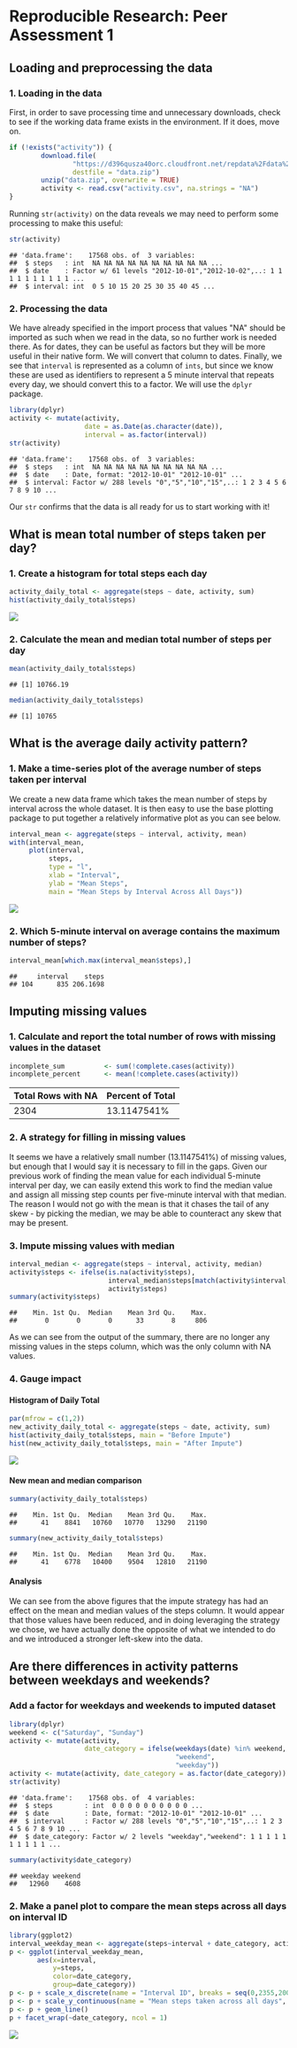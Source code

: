 # Reproducible Research: Peer Assessment 1

## Loading and preprocessing the data
### 1. Loading in the data
  
First, in order to save processing time and unnecessary downloads, check to see
if the working data frame exists in the environment. If it does, move on.  
 

```r
if (!exists("activity")) {
        download.file(
                "https://d396qusza40orc.cloudfront.net/repdata%2Fdata%2Factivity.zip",
                destfile = "data.zip")
        unzip("data.zip", overwrite = TRUE)
        activity <- read.csv("activity.csv", na.strings = "NA")
}
```

Running `str(activity)` on the data reveals we may need to perform some
processing to make this useful:


```r
str(activity)
```

```
## 'data.frame':	17568 obs. of  3 variables:
##  $ steps   : int  NA NA NA NA NA NA NA NA NA NA ...
##  $ date    : Factor w/ 61 levels "2012-10-01","2012-10-02",..: 1 1 1 1 1 1 1 1 1 1 ...
##  $ interval: int  0 5 10 15 20 25 30 35 40 45 ...
```


### 2. Processing the data
We have already specified in the import process that values "NA" should be
imported as such when we read in the data, so no further work is needed there. 
As for dates, they can be useful as factors but they will be more useful in 
their native form. We will convert that column to dates. Finally, we see that
`interval` is represented as a column of `ints`, but since we know these are
used as identifiers to represent a 5 minute interval that repeats every day, we
should convert this to a factor. We will use the `dplyr` package.


```r
library(dplyr)
activity <- mutate(activity, 
                   date = as.Date(as.character(date)), 
                   interval = as.factor(interval))
str(activity)
```

```
## 'data.frame':	17568 obs. of  3 variables:
##  $ steps   : int  NA NA NA NA NA NA NA NA NA NA ...
##  $ date    : Date, format: "2012-10-01" "2012-10-01" ...
##  $ interval: Factor w/ 288 levels "0","5","10","15",..: 1 2 3 4 5 6 7 8 9 10 ...
```

Our `str` confirms that the data is all ready for us to start working with it!

## What is mean total number of steps taken per day?
### 1. Create a histogram for total steps each day


```r
activity_daily_total <- aggregate(steps ~ date, activity, sum)
hist(activity_daily_total$steps)
```

![](figure/unnamed-chunk-4-1.png)<!-- -->

### 2. Calculate the mean and median total number of steps per day

```r
mean(activity_daily_total$steps)
```

```
## [1] 10766.19
```

```r
median(activity_daily_total$steps)
```

```
## [1] 10765
```


## What is the average daily activity pattern?
### 1. Make a time-series plot of the average number of steps taken per interval  
  
We create a new data frame which takes the mean number of steps by interval 
across the whole dataset. It is then easy to use the base plotting package to 
put together a relatively informative plot as you can see below.  


```r
interval_mean <- aggregate(steps ~ interval, activity, mean)
with(interval_mean, 
     plot(interval, 
          steps, 
          type = "l", 
          xlab = "Interval", 
          ylab = "Mean Steps", 
          main = "Mean Steps by Interval Across All Days"))
```

![](figure/unnamed-chunk-6-1.png)<!-- -->

### 2. Which 5-minute interval on average contains the maximum number of steps?


```r
interval_mean[which.max(interval_mean$steps),]
```

```
##     interval    steps
## 104      835 206.1698
```

## Imputing missing values
### 1. Calculate and report the total number of rows with missing values in the dataset

```r
incomplete_sum          <- sum(!complete.cases(activity))
incomplete_percent      <- mean(!complete.cases(activity))
```
Total Rows with NA | Percent of Total 
-------------------|-----------------
2304 | 13.1147541%

### 2. A strategy for filling in missing values
It seems we have a relatively small number (13.1147541%) of missing 
values, but enough that I would say it is necessary to fill in the gaps. Given 
our previous work of finding the mean value for each individual 5-minute interval
per day, we can easily extend this work to find the median value and assign all
missing step counts per five-minute interval with that median. The reason I would
not go with the mean is that it chases the tail of any skew - by picking the 
median, we may be able to counteract any skew that may be present.

### 3. Impute missing values with median

```r
interval_median <- aggregate(steps ~ interval, activity, median)
activity$steps <- ifelse(is.na(activity$steps),
                         interval_median$steps[match(activity$interval, interval_median$interval)],
                         activity$steps)
summary(activity$steps)
```

```
##    Min. 1st Qu.  Median    Mean 3rd Qu.    Max. 
##       0       0       0      33       8     806
```
As we can see from the output of the summary, there are no longer any missing
values in the steps column, which was the only column with NA values. 

### 4. Gauge impact
#### Histogram of Daily Total

```r
par(mfrow = c(1,2))
new_activity_daily_total <- aggregate(steps ~ date, activity, sum)
hist(activity_daily_total$steps, main = "Before Impute")
hist(new_activity_daily_total$steps, main = "After Impute")
```

![](figure/unnamed-chunk-10-1.png)<!-- -->

#### New mean and median comparison

```r
summary(activity_daily_total$steps)
```

```
##    Min. 1st Qu.  Median    Mean 3rd Qu.    Max. 
##      41    8841   10760   10770   13290   21190
```

```r
summary(new_activity_daily_total$steps)
```

```
##    Min. 1st Qu.  Median    Mean 3rd Qu.    Max. 
##      41    6778   10400    9504   12810   21190
```

#### Analysis
We can see from the above figures that the impute strategy has had an effect on
the mean and median values of the steps column. It would appear that those values
have been reduced, and in doing leveraging the strategy we chose, we have
actually done the opposite of what we intended to do and we introduced a stronger
left-skew into the data. 

## Are there differences in activity patterns between weekdays and weekends?
### Add a factor for weekdays and weekends to imputed dataset

```r
library(dplyr)
weekend <- c("Saturday", "Sunday")
activity <- mutate(activity, 
                   date_category = ifelse(weekdays(date) %in% weekend,
                                          "weekend",
                                          "weekday"))
activity <- mutate(activity, date_category = as.factor(date_category))
str(activity)
```

```
## 'data.frame':	17568 obs. of  4 variables:
##  $ steps        : int  0 0 0 0 0 0 0 0 0 0 ...
##  $ date         : Date, format: "2012-10-01" "2012-10-01" ...
##  $ interval     : Factor w/ 288 levels "0","5","10","15",..: 1 2 3 4 5 6 7 8 9 10 ...
##  $ date_category: Factor w/ 2 levels "weekday","weekend": 1 1 1 1 1 1 1 1 1 1 ...
```

```r
summary(activity$date_category)
```

```
## weekday weekend 
##   12960    4608
```
### 2. Make a panel plot to compare the mean steps across all days on interval ID

```r
library(ggplot2)
interval_weekday_mean <- aggregate(steps~interval + date_category, activity, mean)
p <- ggplot(interval_weekday_mean, 
       aes(x=interval,
           y=steps,
           color=date_category,
           group=date_category)) 
p <- p + scale_x_discrete(name = "Interval ID", breaks = seq(0,2355,200))
p <- p + scale_y_continuous(name = "Mean steps taken across all days", breaks = seq(0, 200, 25))
p <- p + geom_line()
p + facet_wrap(~date_category, ncol = 1)
```

![](figure/unnamed-chunk-13-1.png)<!-- -->
